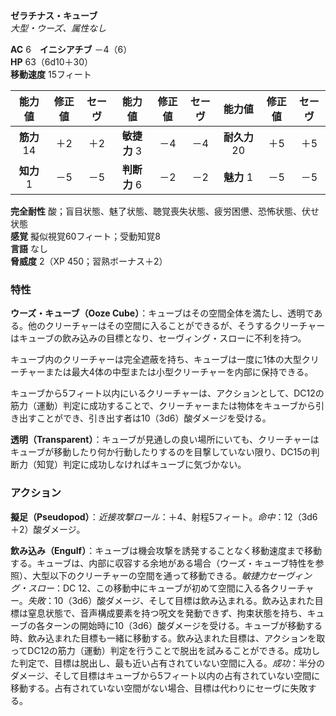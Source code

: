 **ゼラチナス・キューブ**  
*大型・ウーズ、属性なし*

**AC** 6　**イニシアチブ** －4（6）  
**HP** 63（6d10＋30）  
**移動速度** 15フィート

| 能力値 | 修正値 | セーヴ | 能力値 | 修正値 | セーヴ | 能力値 | 修正値 | セーヴ |
|:---:|:---:|:---:|:---:|:---:|:---:|:---:|:---:|:---:|
| **筋力** 14 | ＋2 | ＋2 | **敏捷力** 3 | －4 | －4 | **耐久力** 20 | ＋5 | ＋5 |
| **知力** 1 | －5 | －5 | **判断力** 6 | －2 | －2 | **魅力** 1 | －5 | －5 |

**完全耐性** 酸；盲目状態、魅了状態、聴覚喪失状態、疲労困憊、恐怖状態、伏せ状態  
**感覚** 擬似視覚60フィート；受動知覚8  
**言語** なし  
**脅威度** 2（XP 450；習熟ボーナス＋2）

### 特性
**ウーズ・キューブ（Ooze Cube）**：キューブはその空間全体を満たし、透明である。他のクリーチャーはその空間に入ることができるが、そうするクリーチャーはキューブの飲み込みの目標となり、セーヴィング・スローに不利を持つ。

キューブ内のクリーチャーは完全遮蔽を持ち、キューブは一度に1体の大型クリーチャーまたは最大4体の中型または小型クリーチャーを内部に保持できる。

キューブから5フィート以内にいるクリーチャーは、アクションとして、DC12の筋力（運動）判定に成功することで、クリーチャーまたは物体をキューブから引き出すことができ、引き出す者は10（3d6）酸ダメージを受ける。

**透明（Transparent）**：キューブが見通しの良い場所にいても、クリーチャーはキューブが移動したり何か行動したりするのを目撃していない限り、DC15の判断力（知覚）判定に成功しなければキューブに気づかない。

### アクション
**擬足（Pseudopod）**：*近接攻撃ロール*：＋4、射程5フィート。*命中*：12（3d6＋2）酸ダメージ。

**飲み込み（Engulf）**：キューブは機会攻撃を誘発することなく移動速度まで移動する。キューブは、内部に収容する余地がある場合（ウーズ・キューブ特性を参照）、大型以下のクリーチャーの空間を通って移動できる。*敏捷力セーヴィング・スロー*：DC 12、この移動中にキューブが初めて空間に入る各クリーチャー。*失敗*：10（3d6）酸ダメージ、そして目標は飲み込まれる。飲み込まれた目標は窒息状態で、音声構成要素を持つ呪文を発動できず、拘束状態を持ち、キューブの各ターンの開始時に10（3d6）酸ダメージを受ける。キューブが移動する時、飲み込まれた目標も一緒に移動する。飲み込まれた目標は、アクションを取ってDC12の筋力（運動）判定を行うことで脱出を試みることができる。成功した判定で、目標は脱出し、最も近い占有されていない空間に入る。*成功*：半分のダメージ、そして目標はキューブから5フィート以内の占有されていない空間に移動する。占有されていない空間がない場合、目標は代わりにセーヴに失敗する。